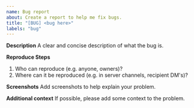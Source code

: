 ```yaml
---
name: Bug report
about: Create a report to help me fix bugs.
title: "[BUG] <bug here>"
labels: "bug"
---
```


**Description**
A clear and concise description of what the bug is.

**Reproduce Steps**
1. Who can reproduce (e.g. anyone, owners)?
2. Where can it be reproduced (e.g. in server channels, recipient DM's)?

**Screenshots**
Add screenshots to help explain your problem.

**Additional context**
If possible, please add some context to the problem.
